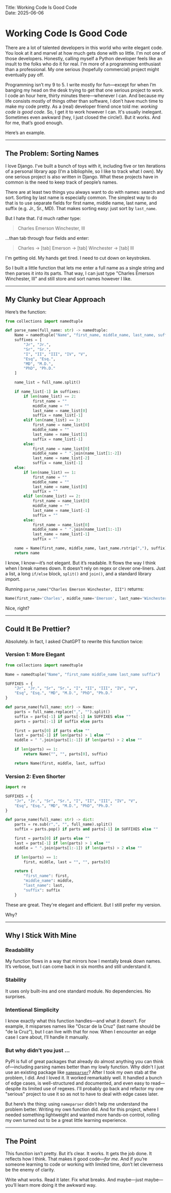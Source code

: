 Title: Working Code Is Good Code  
Date: 2025-06-06

# Working Code Is Good Code

There are a lot of talented developers in this world who write elegant code. You look at it and marvel at how much gets done with so little. I'm not one of those developers. Honestly, calling myself a Python developer feels like an insult to the folks who do it for real. I'm more of a programming enthusiast than a professional. My one serious (hopefully commercial) project might eventually pay off.

Programming isn’t my 9 to 5. I write mostly for fun—except for when I’m banging my head on the desk trying to get that one serious project to work. I code an hour here, thirty minutes there—whenever I can. And because my life consists mostly of things other than software, I don’t have much time to make my code pretty. As a (real) developer friend once told me: *working code is good code.* So, I get it to work however I can. It's usually inelegant. Sometimes even awkward (hey, I just closed the circle!). But it works. And for me, that’s good enough.

Here’s an example.

---

## The Problem: Sorting Names

I love Django. I've built a bunch of toys with it, including five or ten iterations of a personal library app (I'm a bibliophile, so I like to track what I own). My one serious project is also written in Django. What these projects have in common is the need to keep track of people’s names.

There are at least two things you always want to do with names: search and sort. Sorting by last name is especially common. The simplest way to do that is to use separate fields for first name, middle name, last name, and suffix (e.g. Jr., Sr., MD). That makes sorting easy: just sort by `last_name`.

But I hate that. I'd much rather type:

> Charles Emerson Winchester, III

...than tab through four fields and enter:

> Charles → [tab] Emerson → [tab] Winchester → [tab] III

I'm getting old. My hands get tired. I need to cut down on keystrokes.

So I built a little function that lets me enter a full name as a single string and then parses it into its parts. That way, I can just type "Charles Emerson Winchester, III" and still store and sort names however I like.

---

## My Clunky but Clear Approach

Here’s the function:

```python
from collections import namedtuple

def parse_name(full_name: str) -> namedtuple:
    Name = namedtuple("Name", "first_name, middle_name, last_name, suffix")
    suffixes = [
        "Jr", "Jr.",
        "Sr", "Sr.",
        "I", "II", "III", "IV", "V",
        "Esq", "Esq.",
        "MD", "M.D.",
        "PhD", "Ph.D."
    ]

    name_list = full_name.split()

    if name_list[-1] in suffixes:
        if len(name_list) == 2:
            first_name = ""
            middle_name = ""
            last_name = name_list[0]
            suffix = name_list[-1]
        elif len(name_list) == 3:
            first_name = name_list[0]
            middle_name = ""
            last_name = name_list[1]
            suffix = name_list[-1]
        else:
            first_name = name_list[0]
            middle_name = " ".join(name_list[1:-2])
            last_name = name_list[-2]
            suffix = name_list[-1]
    else:
        if len(name_list) == 1:
            first_name = ""
            middle_name = ""
            last_name = name_list[0]
            suffix = ""
        elif len(name_list) == 2:
            first_name = name_list[0]
            middle_name = ""
            last_name = name_list[-1]
            suffix = ""
        else:
            first_name = name_list[0]
            middle_name = " ".join(name_list[1:-1])
            last_name = name_list[-1]
            suffix = ""

    name = Name(first_name, middle_name, last_name.rstrip(","), suffix)
    return name
```

I know, I know—it’s not elegant. But it’s readable. It flows the way I think when I break names down. It doesn't rely on regex or clever one-liners. Just a list, a long `if/else` block, `split()` and `join()`, and a standard library import.

Running `parse_name("Charles Emerson Winchester, III")` returns:

```python
Name(first_name='Charles', middle_name='Emerson', last_name='Winchester', suffix='III')
```

Nice, right?

---

## Could It Be Prettier?

Absolutely. In fact, I asked ChatGPT to rewrite this function twice:

### Version 1: More Elegant

```python
from collections import namedtuple

Name = namedtuple("Name", "first_name middle_name last_name suffix")

SUFFIXES = {
    "Jr", "Jr.", "Sr", "Sr.", "I", "II", "III", "IV", "V",
    "Esq", "Esq.", "MD", "M.D.", "PhD", "Ph.D."
}

def parse_name(full_name: str) -> Name:
    parts = full_name.replace(",", "").split()
    suffix = parts[-1] if parts[-1] in SUFFIXES else ""
    parts = parts[:-1] if suffix else parts

    first = parts[0] if parts else ""
    last = parts[-1] if len(parts) > 1 else ""
    middle = " ".join(parts[1:-1]) if len(parts) > 2 else ""

    if len(parts) == 1:
        return Name("", "", parts[0], suffix)

    return Name(first, middle, last, suffix)
```

### Version 2: Even Shorter

```python
import re

SUFFIXES = {
    "Jr", "Jr.", "Sr", "Sr.", "I", "II", "III", "IV", "V",
    "Esq", "Esq.", "MD", "M.D.", "PhD", "Ph.D."
}

def parse_name(full_name: str) -> dict:
    parts = re.sub(r",", "", full_name).split()
    suffix = parts.pop() if parts and parts[-1] in SUFFIXES else ""

    first = parts[0] if parts else ""
    last = parts[-1] if len(parts) > 1 else ""
    middle = " ".join(parts[1:-1]) if len(parts) > 2 else ""

    if len(parts) == 1:
        first, middle, last = "", "", parts[0]

    return {
        "first_name": first,
        "middle_name": middle,
        "last_name": last,
        "suffix": suffix
    }
```

These are great. They're elegant and efficient. But I still prefer my version.

Why?

---

## Why I Stick With Mine

### Readability
My function flows in a way that mirrors how I mentally break down names. It’s verbose, but I can come back in six months and still understand it.

### Stability
It uses only built-ins and one standard module. No dependencies. No surprises.

### Intentional Simplicity
I know exactly what this function handles—and what it doesn’t. For example, it misparses names like "Oscar de la Cruz" (last name should be "de la Cruz"), but I can live with that for now. When I encounter an edge case I care about, I’ll handle it manually.

### But why didn't you just ...

PyPI is full of great packages that already do almost anything you can think of—including parsing names better than my lowly function. Why didn't I just use an existing package like [`nameparser`](https://pypi.org/project/nameparser/)? After I took my own stab at the problem, I did. And I loved it. It worked remarkably well. It handled a bunch of edge cases, is well-structured and documented, and even easy to read—despite its limited use of regexes. I'll probably go back and refactor my one "serious" project to use it so as not to have to deal with edge cases later.

But here’s the thing: using `nameparser` didn’t help me understand the problem better. Writing my own function did. And for this project, where I needed something lightweight and wanted more hands-on control, rolling my own turned out to be a great little learning experience.

---

## The Point

This function isn’t pretty. But it’s clear. It works. It gets the job done. It reflects how I think. That makes it good code—*for me*. And if you’re someone learning to code or working with limited time, don’t let cleverness be the enemy of clarity.

Write what works. Read it later. Fix what breaks. And maybe—just maybe—you’ll learn more doing it the awkward way.

